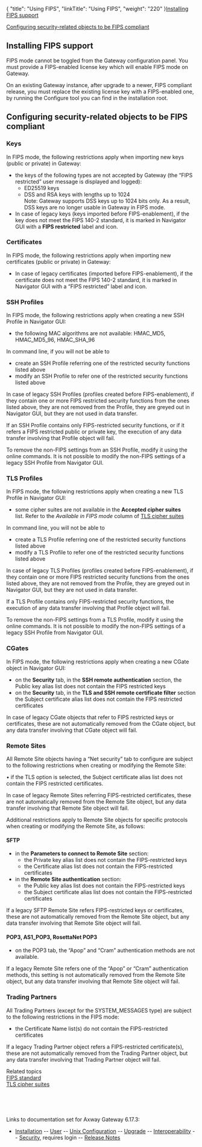 {
    "title": "Using FIPS",
    "linkTitle": "Using FIPS",
    "weight": "220"
}<a href="#Installing_FIPS_support" class="MCXref xref">Installing FIPS support</a>

<a href="#Configuring_security-related_objects_to_be_FIPS_compliant" class="MCXref xref">Configuring security-related objects to be FIPS compliant</a>

<span id="Installing_FIPS_support"></span>

## Installing FIPS support

FIPS mode cannot be toggled from the Gateway configuration panel. You must provide a FIPS-enabled license key which will enable FIPS mode on Gateway.

On an existing Gateway instance, after upgrade to a newer, FIPS compliant release, you must replace the existing license key with a FIPS-enabled one, by running the Configure tool you can find in the installation root.

<span id="Configuring_security-related_objects_to_be_FIPS_compliant"></span>

## Configuring security-related objects to be FIPS compliant

### Keys

In FIPS mode, the following restrictions apply when importing new keys (public or private) in Gateway:

-   the keys of the following types are not accepted by Gateway (the “FIPS restricted” user message is displayed and logged):
    -   ED25519 keys
    -   DSS and RSA keys with lengths up to 1024  
        Note: Gateway supports DSS keys up to 1024 bits only. As a result, DSS keys are no longer usable in Gateway in FIPS mode.  
-   In case of legacy keys (keys imported before FIPS-enablement), if the key does not meet the FIPS 140-2 standard, it is marked in Navigator GUI with a **FIPS restricted** label and icon.

### Certificates

In FIPS mode, the following restrictions apply when importing new certificates (public or private) in Gateway:

-   In case of legacy certificates (imported before FIPS-enablement), if the certificate does not meet the FIPS 140-2 standard, it is marked in Navigator GUI with a “FIPS restricted” label and icon.

### SSH Profiles

In FIPS mode, the following restrictions apply when creating a new SSH Profile in Navigator GUI:

-   the following MAC algorithms are not available: HMAC\_MD5, HMAC\_MD5\_96, HMAC\_SHA\_96

In command line, if you will not be able to

-   create an SSH Profile referring one of the restricted security functions listed above
-   modify an SSH Profile to refer one of the restricted security functions listed above

In case of legacy SSH Profiles (profiles created before FIPS-enablement), if they contain one or more FIPS restricted security functions from the ones listed above, they are not removed from the Profile, they are greyed out in Navigator GUI, but they are not used in data transfer.

If an SSH Profile contains only FIPS-restricted security functions, or if it refers a FIPS restricted public or private key, the execution of any data transfer involving that Profile object will fail.

To remove the non-FIPS settings from an SSH Profile, modify it using the online commands. It is not possible to modify the non-FIPS settings of a legacy SSH Profile from Navigator GUI.

### TLS Profiles

In FIPS mode, the following restrictions apply when creating a new TLS Profile in Navigator GUI:

-   some cipher suites are not available in the **Accepted cipher suites** list. Refer to the *Available in FIPS mode* column of <a href="../../ssl_and_tls_protocols_about/tls_cipher_suites" class="MCXref xref">TLS cipher suites</a>

In command line, you will not be able to

-   create a TLS Profile referring one of the restricted security functions listed above
-   modify a TLS Profile to refer one of the restricted security functions listed above

In case of legacy TLS Profiles (profiles created before FIPS-enablement), if they contain one or more FIPS restricted security functions from the ones listed above, they are not removed from the Profile, they are greyed out in Navigator GUI, but they are not used in data transfer.

If a TLS Profile contains only FIPS-restricted security functions, the execution of any data transfer involving that Profile object will fail.

To remove the non-FIPS settings from a TLS Profile, modify it using the online commands. It is not possible to modify the non-FIPS settings of a legacy SSH Profile from Navigator GUI.

### CGates

In FIPS mode, the following restrictions apply when creating a new CGate object in Navigator GUI:

-   on the **Security** tab, in the **SSH remote authentication** section, the Public key alias list does not contain the FIPS restricted keys
-   on the **Security** tab, in the **TLS and SSH remote certificate filter** section the Subject certificate alias list does not contain the FIPS restricted certificates

In case of legacy CGate objects that refer to FIPS restricted keys or certificates, these are not automatically removed from the CGate object, but any data transfer involving that CGate object will fail.

### Remote Sites

All Remote Site objects having a “Net security” tab to configure are subject to the following restrictions when creating or modifying the Remote Site:

• if the TLS option is selected, the Subject certificate alias list does not contain the FIPS restricted certificates.

In case of legacy Remote Sites referring FIPS-restricted certificates, these are not automatically removed from the Remote Site object, but any data transfer involving that Remote Site object will fail.

Additional restrictions apply to Remote Site objects for specific protocols when creating or modifying the Remote Site, as follows:

#### SFTP

-   in the **Parameters to connect to Remote Site** section:
    -   the Private key alias list does not contain the FIPS-restricted keys
    -   the Certificate alias list does not contain the FIPS-restricted certificates
-   in the **Remote Site authentication** section:
    -   the Public key alias list does not contain the FIPS-restricted keys
    -   the Subject certificate alias list does not contain the FIPS-restricted certificates

If a legacy SFTP Remote Site refers FIPS-restricted keys or certificates, these are not automatically removed from the Remote Site object, but any data transfer involving that Remote Site object will fail.

#### POP3, AS1\_POP3, RosettaNet POP3

-   on the POP3 tab, the “Apop” and “Cram” authentication methods are not available.

If a legacy Remote Site refers one of the “Apop” or “Cram” authentication methods, this setting is not automatically removed from the Remote Site object, but any data transfer involving that Remote Site object will fail.

### Trading Partners

All Trading Partners (except for the SYSTEM\_MESSAGES type) are subject to the following restrictions in the FIPS mode:

-   the Certificate Name list(s) do not contain the FIPS-restricted certificates

If a legacy Trading Partner object refers a FIPS-restricted certificate(s), these are not automatically removed from the Trading Partner object, but any data transfer involving that Trading Partner object will fail.

Related topics  
<a href="../" class="MCXref xref">FIPS standard</a>  
<a href="../../ssl_and_tls_protocols_about/tls_cipher_suites" class="MCXref xref">TLS cipher suites</a>  

 

 

Links to documentation set for Axway Gateway <span class="mc-variable axway_variables.Release_Number variable">6.17.3</span>:

-   [Installation](#) -- [User](#) -- [Unix Configuration](#) -- [Upgrade](#) -- [Interoperability](#) -- [Security](#), requires login -- [Release Notes](#)
